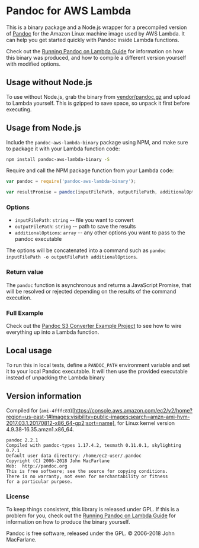 # Pandoc for AWS Lambda

This is a binary package and a Node.js wrapper for a precompiled version of [Pandoc](http://pandoc.org/) for the Amazon Linux machine image used by AWS Lambda. It can help you get started quickly with Pandoc inside Lambda functions.

Check out the [Running Pandoc on Lambda Guide](https://claudiajs.com/tutorials/pandoc-lambda.html) for information on how this binary was produced, and how to compile a different version yourself with modified options.

## Usage without Node.js

To use without Node.js, grab the binary from [vendor/pandoc.gz](vendor/pandoc.gz) and upload to Lambda yourself. This is gzipped to save space, so unpack it first before executing.

## Usage from Node.js

Include the `pandoc-aws-lambda-binary` package using NPM, and make sure to package it with your Lambda function code:

```bash
npm install pandoc-aws-lambda-binary -S
```

Require and call the NPM package function from your Lambda code:


```js
var pandoc = require('pandoc-aws-lambda-binary');

var resultPromise = pandoc(inputFilePath, outputFilePath, additionalOptions);
```

### Options 

* `inputFilePath`: `string` -- file you want to convert
* `outputFilePath`: `string` -- path to save the results
* `additionalOptions`: `array` -- any other options you want to pass to the pandoc executable

The options will be concatenated into a command such as `pandoc inputFilePath -o outputFilePath additionalOptions`.

### Return value

The `pandoc` function is asynchronous and returns a JavaScript Promise, that will be resolved or rejected depending on the results of the command execution.

### Full Example

Check out the [Pandoc S3 Converter Example Project](https://github.com/claudiajs/example-projects/tree/master/pandoc-s3-converter) to see how to wire everything up into a Lambda function.

## Local usage

To run this in local tests, define a `PANDOC_PATH` environment variable and set it to your local Pandoc executable. It will then use the provided executable instead of unpacking the Lambda binary

## Version information

Compiled for (`ami-4fffc83`)[https://console.aws.amazon.com/ec2/v2/home?region=us-east-1#Images:visibility=public-images;search=amzn-ami-hvm-2017.03.1.20170812-x86_64-gp2;sort=name], for Linux kernel version 4.9.38-16.35.amzn1.x86_64.

```
pandoc 2.2.1
Compiled with pandoc-types 1.17.4.2, texmath 0.11.0.1, skylighting 0.7.1
Default user data directory: /home/ec2-user/.pandoc
Copyright (C) 2006-2018 John MacFarlane
Web:  http://pandoc.org
This is free software; see the source for copying conditions.
There is no warranty, not even for merchantability or fitness
for a particular purpose.
```

### License

To keep things consistent, this library is released under GPL. If this is a problem for you, check out the [Running Pandoc on Lambda Guide](https://claudiajs.com/tutorials/pandoc-lambda.html) for information on how to produce the binary yourself.

Pandoc is free software, released under the GPL. © 2006-2018 John MacFarlane. 
